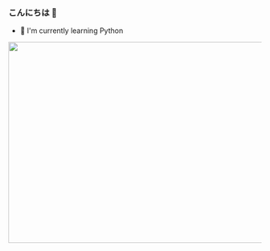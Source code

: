 ### こんにちは 👋

- 🌱 I'm currently learning Python


<img src="https://media.tenor.com/S5JPPusvSgUAAAAd/aesthetic-purple.gif" width="1000" height="400" />

